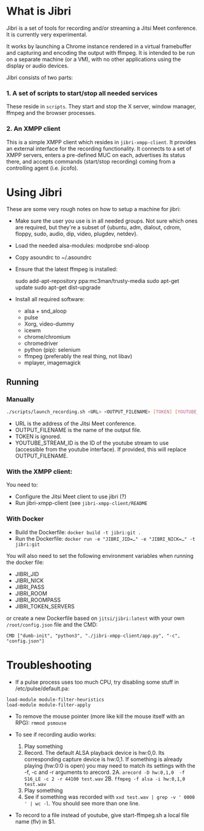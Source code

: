 # What is Jibri

Jibri is a set of tools for recording and/or streaming a Jitsi Meet conference.
It is currently very experimental.

It works by launching a Chrome instance rendered in a virtual framebuffer and
capturing and encoding the output with ffmpeg. It is intended to be run on a
separate machine (or a VM), with no other applications using the display or
audio devices.

Jibri consists of two parts:

### 1. A set of scripts to start/stop all needed services

These reside in ```scripts```. They start and stop the X server, window manager,
ffmpeg and the browser processes.

### 2. An XMPP client

This is a simple XMPP client which resides in ```jibri-xmpp-client```. It
provides an external interface for the recording functionality. It connects to
a set of XMPP servers, enters a pre-defined MUC on each, advertises its status
there, and accepts commands (start/stop recording) coming from a controlling
agent (i.e. jicofo).



# Using Jibri

These are some very rough notes on how to setup a machine for jibri:

* Make sure the user you use is in all needed groups. Not sure which ones are
  required, but they're a subset of {ubuntu, adm, dialout, cdrom, floppy, sudo,
  audio, dip, video, plugdev, netdev}.
* Load the needed alsa-modules:
    modprobe snd-aloop
* Copy asoundrc to ~/.asoundrc
* Ensure that the latest ffmpeg is installed:

    sudo add-apt-repository ppa:mc3man/trusty-media
    sudo apt-get update
    sudo apt-get dist-upgrade

* Install all required software:
  - alsa + snd_aloop
  - pulse
  - Xorg, video-dummy
  - icewm
  - chrome/chromium
  - chromedriver
  - python (pip): selenium
  - ffmpeg (preferably the real thing, not libav)
  - mplayer, imagemagick



## Running

### Manually

```sh
./scripts/launch_recording.sh <URL> <OUTPUT_FILENAME> [TOKEN] [YOUTUBE_STREAM_ID]
```

- URL is the address of the Jitsi Meet conference.
- OUTPUT_FILENAME is the name of the output file.
- TOKEN is ignored.
- YOUTUBE_STREAM_ID is the ID of the youtube stream to use (accessible from the youtube interface). If provided, this will replace OUTPUT_FILENAME.

### With the XMPP client:

You need to:

- Configure the Jitsi Meet client to use jibri (?)
- Run jibri-xmpp-client (see `jibri-xmpp-client/README`

### With Docker

- Build the Dockerfile: `docker build -t jibri:git .`
- Run the Dockerfile: `docker run -e "JIBRI_JID=…" -e "JIBRI_NICK=…" -t jibri:git`

You will also need to set the following environment variables when running the
docker file:

- JIBRI_JID
- JIBRI_NICK
- JIBRI_PASS
- JIBRI_ROOM
- JIBRI_ROOMPASS
- JIBRI_TOKEN_SERVERS

or create a new Dockerfile based on `jitsi/jibri:latest` with your own
`/root/config.json` file and the CMD:

```docker
CMD ["dumb-init", "python3", "./jibri-xmpp-client/app.py", "-c", "config.json"]
```

# Troubleshooting

* If a pulse process uses too much CPU, try disabling some stuff in /etc/pulse/default.pa:

```
load-module module-filter-heuristics
load-module module-filter-apply
```

* To remove the mouse pointer (more like kill the mouse itself with an RPG):
  `rmmod psmouse`

* To see if recording audio works:
    1. Play something
    2. Record. The default ALSA playback device is hw:0,0. Its corresponding capture device is hw:0,1. If something is already playing (hw:0:0 is open) you may need to match its settings with the -f, -c and -r arguments to arecord.
        2A. `arecord -D hw:0,1,0  -f S16_LE -c 2 -r 44100 test.wav`
        2B. `ffmpeg -f alsa -i hw:0,1,0 test.wav`
    2. Play something
    3. See if something was recorded with `xxd test.wav | grep -v ' 0000 ' | wc -l`. You should see more than one line.

* To record to a file instead of youtube, give start-ffmpeg.sh a local file name (flv) in $1.

